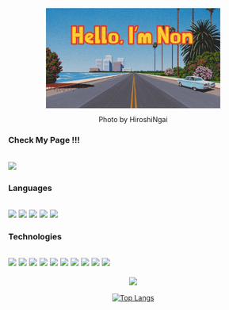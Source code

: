 <div align="center">
<img align="center" width="70%" height="70%"  src="https://github.com/natchanon37/natchanon37/blob/main/logo2.jpg?raw=true">
   <p>Photo by HiroshiNgai</p>
</div>

### Check My Page !!!

   <a href="https://profile-next-js-7nos7jwhl-natchanon37.vercel.app"><img src="https://img.shields.io/badge/MyPage-black?style=for-the-badge&logo=gmail&logoColor=white"></a>
   ---






### Languages
<a><img src="https://img.shields.io/badge/JavaScript-F7DF1E?style=for-the-badge&logo=javascript&logoColor=black"></a>
<a><img src="https://img.shields.io/badge/CSS3-1572B6?style=for-the-badge&logo=css3&logoColor=white"></a>
<a><img src="https://img.shields.io/badge/HTML5-E34F26?style=for-the-badge&logo=html5&logoColor=white"></a>
<a><img src="https://img.shields.io/badge/C%2B%2B-00599C?style=for-the-badge&logo=c%2B%2B&logoColor=white"></a>
<a><img src="https://img.shields.io/badge/c%23-%23239120.svg?style=for-the-badge&logo=c-sharp&logoColor=white"></a>
---




### Technologies

<img src="https://img.shields.io/badge/React-20232A?style=for-the-badge&logo=react&logoColor=61DAFB"/></a>
<img src="https://img.shields.io/badge/React_Native-20232A?style=for-the-badge&logo=react&logoColor=61DAFB"></a>
<img src="https://img.shields.io/badge/Next-black?style=for-the-badge&logo=next.js&logoColor=white"></a>
<img src="https://img.shields.io/badge/Tailwind_CSS-38B2AC?style=for-the-badge&logo=tailwind-css&logoColor=white"></a>
<img src="https://img.shields.io/badge/styled--components-DB7093?style=for-the-badge&logo=styled-components&logoColor=white"></a>
<img src="https://img.shields.io/badge/Redux-593D88?style=for-the-badge&logo=redux&logoColor=white"></a>
<img src="https://img.shields.io/badge/Node.js-43853D?style=for-the-badge&logo=node.js&logoColor=white"></a>
<img src="https://img.shields.io/badge/firebase-%23039BE5.svg?style=for-the-badge&logo=firebase"></a>
<img src="https://img.shields.io/badge/vercel-%23000000.svg?style=for-the-badge&logo=vercel&logoColor=white"></a>
<img src="https://img.shields.io/badge/github%20actions-%232671E5.svg?style=for-the-badge&logo=githubactions&logoColor=white"></a>
---


<div align="center">
   <img src="https://github-readme-stats.vercel.app/api?username=natchanon37&show_icons=true&theme=tokyonight">
  
[![Top Langs](https://github-readme-stats.vercel.app/api/top-langs/?username=anuraghazra&layout=compact&theme=tokyonight)](https://github.com/anuraghazra/github-readme-stats)
</div>
